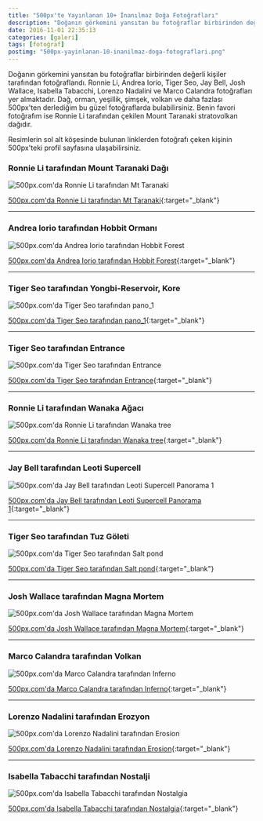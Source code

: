 ```yaml
---
title: "500px'te Yayınlanan 10+ İnanılmaz Doğa Fotoğrafları"
description: "Doğanın görkemini yansıtan bu fotoğraflar birbirinden değerli kişiler tarafından fotoğraflandı."
date: 2016-11-01 22:35:13
categories: [galeri]
tags: [fotoğraf]
postimg: "500px-yayinlanan-10-inanilmaz-doga-fotograflari.png"
---
```


Doğanın görkemini yansıtan bu fotoğraflar birbirinden değerli kişiler tarafından fotoğraflandı. Ronnie Li, Andrea Iorio, Tiger Seo, Jay Bell, Josh Wallace, Isabella Tabacchi, Lorenzo Nadalini ve Marco Calandra fotoğrafları yer almaktadır. Dağ, orman, yeşillik, şimşek, volkan ve daha fazlası 500px'ten derlediğim bu güzel fotoğraflarda bulabilirsiniz. Benin favori fotoğrafım ise Ronnie Li tarafından çekilen Mount Taranaki stratovolkan dağıdır. 

Resimlerin sol alt köşesinde bulunan linklerden fotoğrafı çeken kişinin 500px'teki profil sayfasına ulaşabilirsiniz. 

### Ronnie Li tarafından Mount Taranaki Dağı

![500px.com'da Ronnie Li tarafından Mt Taranaki](https://ahmetcadirci.com.tr/images/galeri/mount-taraki-dagi.jpg "500px.com'da Ronnie Li tarafından Mt Taranaki")

[500px.com'da Ronnie Li tarafından Mt Taranaki](https://500px.com/photo/173514057/mt-taranaki-by-ronnie-li){:target="_blank"}

* * * 

### Andrea Iorio tarafından Hobbit Ormanı

![500px.com'da Andrea Iorio tarafından Hobbit Forest](https://ahmetcadirci.com.tr/images/galeri/hobbit-ormani.jpg "500px.com'da Andrea Iorio tarafından Hobbit Forest")

[500px.com'da Andrea Iorio tarafından Hobbit Forest](https://500px.com/photo/66676189/hobbit-forest-by-andrea-iorio){:target="_blank"}

* * * 

### Tiger Seo tarafından Yongbi-Reservoir, Kore

![500px.com'da Tiger Seo tarafından pano_1](https://ahmetcadirci.com.tr/images/galeri/yongbi-reservoir.jpg "500px.com'da Tiger Seo tarafından pano_1")

[500px.com'da Tiger Seo tarafından pano_1](https://500px.com/photo/173250119/pano-1-by-tiger-seo){:target="_blank"}

* * * 

### Tiger Seo tarafından Entrance

![500px.com'da Tiger Seo tarafından Entrance](https://ahmetcadirci.com.tr/images/galeri/entrance.jpg "500px.com'da Tiger Seo tarafından Entrance")

[500px.com'da Tiger Seo tarafından Entrance](https://500px.com/photo/163598455/entrance-by-tiger-seo){:target="_blank"}

* * * 

### Ronnie Li tarafından Wanaka Ağacı

![500px.com'da Ronnie Li tarafından Wanaka tree](https://ahmetcadirci.com.tr/images/galeri/wanaka-agaci.jpg "500px.com'da Ronnie Li tarafından Wanaka tree")

[500px.com'da Ronnie Li tarafından Wanaka tree](https://500px.com/photo/174085437/wanaka-tree-by-ronnie-li){:target="_blank"}

* * * 

### Jay Bell tarafından Leoti Supercell

![500px.com'da Jay Bell tarafından Leoti Supercell Panorama 1](https://ahmetcadirci.com.tr/images/galeri/leoti-supercell.jpg "500px.com'da Jay Bell tarafından Leoti Supercell Panorama 1")

[500px.com'da Jay Bell tarafından Leoti Supercell Panorama 1](https://500px.com/photo/157298421/leoti-supercell-panorama-1-by-jay-bell){:target="_blank"}

* * * 

### Tiger Seo tarafından Tuz Göleti

![500px.com'da Tiger Seo tarafından Salt pond](https://ahmetcadirci.com.tr/images/galeri/tuz-goleti.jpg "500px.com'da Tiger Seo tarafından Salt pond")

[500px.com'da Tiger Seo tarafından Salt pond](https://500px.com/photo/102874753/salt-pond-by-tiger-seo){:target="_blank"}

* * * 

### Josh Wallace tarafından Magna Mortem

![500px.com'da Josh Wallace tarafından Magna Mortem](https://ahmetcadirci.com.tr/images/galeri/magna-mortem.jpg "500px.com'da Josh Wallace tarafından Magna Mortem")

[500px.com'da Josh Wallace tarafından Magna Mortem](https://500px.com/photo/78473191/magna-mortem-by-josh-wallace){:target="_blank"}

* * * 

### Marco Calandra tarafından Volkan

![500px.com'da Marco Calandra tarafından Inferno](https://ahmetcadirci.com.tr/images/galeri/volkan.jpg "500px.com'da Marco Calandra tarafından Inferno")

[500px.com'da Marco Calandra tarafından Inferno](https://500px.com/photo/180406451/inferno-by-marco-calandra){:target="_blank"}

* * * 

### Lorenzo Nadalini tarafından Erozyon

![500px.com'da Lorenzo Nadalini tarafından Erosion](https://ahmetcadirci.com.tr/images/galeri/erozyon.jpg "500px.com'da Lorenzo Nadalini tarafından Erosion")

[500px.com'da Lorenzo Nadalini tarafından Erosion](https://500px.com/photo/180742693/erosion-by-lorenzo-nadalini){:target="_blank"}

* * * 

### Isabella Tabacchi tarafından Nostalji

![500px.com'da Isabella Tabacchi tarafından Nostalgia](https://ahmetcadirci.com.tr/images/galeri/nostalji.jpg "500px.com'da Isabella Tabacchi tarafından Nostalgia")

[500px.com'da Isabella Tabacchi tarafından Nostalgia](https://500px.com/photo/180748095/nostalgia-by-isabella-tabacchi){:target="_blank"}
